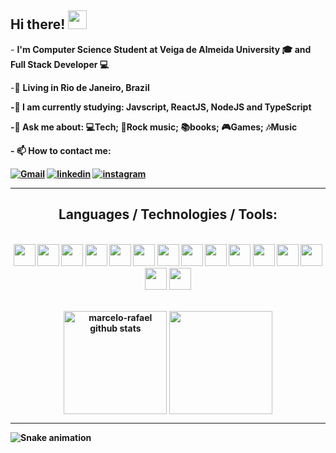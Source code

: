 <h2>
  Hi there! <img src="https://raw.githubusercontent.com/kaueMarques/kaueMarques/master/hi.gif" width="30px">
</h2>

<p>
  - <b>I'm Computer Science Student at Veiga de Almeida University 🎓 and Full Stack Developer 💻</b> 
</p> 

<p>
  -📌 <b>Living in <b>Rio de Janeiro, Brazil</b> 
</p>

<p>
  -🌱 <b>I am currently studying:  Javscript, ReactJS, NodeJS and TypeScript</b>
</p>

<p>
  -💬 <b>Ask me about: 💻Tech; 🎸Rock music; 📚books; 🎮Games; 🎶Music
</p>
   - 📫 How to contact me:
   
   <p> </p>


[![Gmail](https://img.shields.io/badge/Gmail-D14836?style=for-the-badge&logo=gmail&logoColor=white)](mailto:victor.antonino12@gmail.com)
[![linkedin](https://img.shields.io/badge/linkedin-0A66C2?style=for-the-badge&logo=linkedin&logoColor=white)](https://www.linkedin.com/in/victor-antonino-085175210/) 
[![instagram](https://img.shields.io/badge/Instagram-E4405F?style=for-the-badge&logo=instagram&logoColor=white)](https://www.instagram.com/victor_antonino__/)

---
<h2 align="center">Languages / Technologies / Tools:</h2>
  </br>
  <div align="center">
    <img src="https://img.shields.io/badge/C%2B%2B-00599C?style=for-the-badge&logo=c%2B%2B&logoColor=white" height="35">
    <img src="https://img.shields.io/badge/HTML5-E34F26?style=for-the-badge&logo=html5&logoColor=white" height="35">
    <img src="https://img.shields.io/badge/CSS3-1572B6?style=for-the-badge&logo=css3&logoColor=white" height="35">
    <img src="https://img.shields.io/badge/JavaScript-323330?style=for-the-badge&logo=javascript&logoColor=F7DF1E" height="35">
    <img src="https://img.shields.io/badge/TypeScript-007ACC?style=for-the-badge&logo=typescript&logoColor=white" height="35">
    <img src="https://img.shields.io/badge/Node.js-339933?style=for-the-badge&logo=nodedotjs&logoColor=white" height="35">
    <img src="https://img.shields.io/badge/Express.js-000000?style=for-the-badge&logo=express&logoColor=white" height="35">
    <img src="https://img.shields.io/badge/nestjs-E0234E?style=for-the-badge&logo=nestjs&logoColor=white" height="35">
    <img src="https://img.shields.io/badge/JWT-000000?style=for-the-badge&logo=JSON%20web%20tokens&logoColor=white" height="35">
    <img src="https://img.shields.io/badge/React-20232A?style=for-the-badge&logo=react&logoColor=61DAFB" height="35">
    <img src="https://img.shields.io/badge/Figma-F24E1E?style=for-the-badge&logo=figma&logoColor=white" height="35">
    <img src="https://img.shields.io/badge/MySQL-005C84?style=for-the-badge&logo=mysql&logoColor=white" height="35">
    <img src="https://img.shields.io/badge/Insomnia-5849be?style=for-the-badge&logo=Insomnia&logoColor=white" height="35">
    <img src="https://img.shields.io/badge/GIT-E44C30?style=for-the-badge&logo=git&logoColor=white" height="35">
    <img src="https://img.shields.io/badge/VSCode-0078D4?style=for-the-badge&logo=visual%20studio%20code&logoColor=white" height="35">
  </div>
  </br>
  
   <p align="center">
     <img 
       align="center" 
       height="165"
       src="https://github-readme-stats.vercel.app/api?username=Anttonino&show_icons=true&include_all_commits=true&theme=tokyonight" alt="marcelo-rafael github stats" 
     />
     <img 
       align="center" 
       height="165"
       src="https://github-readme-stats.vercel.app/api/top-langs/?username=Anttonino&layout=compact&theme=tokyonight" 
     />
  </p>

---

![Snake animation](https://github.com/devemdobro/devemdobro/blob/output/github-contribution-grid-snake.svg)

